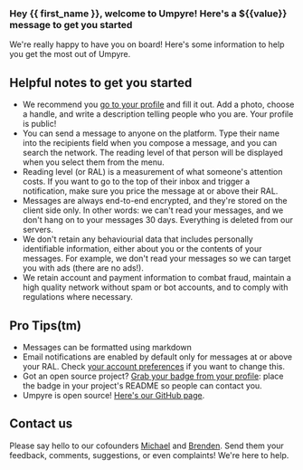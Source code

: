 ### Hey {{ first_name }}, welcome to Umpyre! Here's a ${{value}} message to get you started

We're really happy to have you on board! Here's some information to help you
get the most out of Umpyre.

## Helpful notes to get you started

* We recommend you [go to your profile](/profile) and fill it out. Add a photo,
  choose a handle, and write a description telling people who you are.
  Your profile is public!
* You can send a message to anyone on the platform. Type their name into
  the recipients field when you compose a message, and you can search the
  network. The reading level of that person will be displayed when you select
  them from the menu.
* Reading level (or RAL) is a measurement of what someone's attention costs. If
  you want to go to the top of their inbox and trigger a notification, make
  sure you price the message at or above their RAL.
* Messages are always end-to-end encrypted, and they're stored on the client
  side only. In other words: we can't read your messages, and we don't hang on
  to your messages 30 days. Everything is deleted from our servers.
* We don't retain any behaviourial data that includes personally identifiable
  information, either about you or the contents of your messages. For
  example, we don't read your messages so we can target you with ads (there
  are no ads!).
* We retain account and payment information to combat fraud, maintain a high
  quality network without spam or bot accounts, and to comply with
  regulations where necessary.

## Pro Tips(tm)

* Messages can be formatted using markdown
* Email notifications are enabled by default only for messages at or above your
  RAL. Check [your account preferences](/account) if you want to change this.
* Got an open source project? [Grab your badge from your profile](/profile):
  place the badge in your project's README so people can contact you.
* Umpyre is open source! [Here's our GitHub page](https://github.com/umpyre-code/).

## Contact us

Please say hello to our cofounders [Michael](/c/michael) and
[Brenden](/c/brenden). Send them your feedback, comments, suggestions, or
even complaints! We're here to help.

